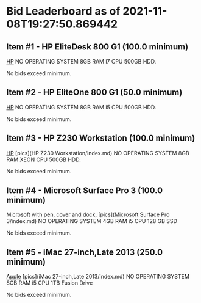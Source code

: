 # Bid Leaderboard as of 2021-11-08T19:27:50.869442
## Item #1 - HP EliteDesk 800 G1 (100.0 minimum)

[HP](https://support.hp.com/us-en/document/c03836666) NO OPERATING SYSTEM 8GB RAM i7 CPU 500GB HDD.

No bids exceed minimum.

## Item #2 - HP EliteOne 800 G1 (50.0 minimum)

[HP](https://support.hp.com/us-en/document/c03844827) NO OPERATING SYSTEM 8GB RAM i5 CPU 500GB HDD.

No bids exceed minimum.

## Item #3 - HP Z230 Workstation (100.0 minimum)

[HP](https://support.hp.com/us-en/document/c03919165) [pics](HP Z230 Workstation/index.md) NO OPERATING SYSTEM 8GB RAM XEON CPU 500GB HDD.

No bids exceed minimum.

## Item #4 - Microsoft Surface Pro 3 (100.0 minimum)

[Microsoft](https://support.microsoft.com/en-us/surface/surface-pro-3-features-4c142a41-134f-f22b-0142-a5cf073b56ee) with [pen](https://support.microsoft.com/en-us/surface/how-to-use-your-surface-pen-8a403519-cd1f-15b2-c9df-faa5aa924e98), [cover](https://support.microsoft.com/en-us/surface/surface-pro-signature-type-cover-a666b5cd-ad71-80ab-4af7-0e2c0dd4c8fe) and [dock](https://support.microsoft.com/en-us/surface/use-surface-dock-ee296f31-c97f-017a-4fd7-f6cebdc81909), [pics](Microsoft Surface Pro 3/index.md) NO OPERATING SYSTEM 4GB RAM i5 CPU 128 GB SSD

No bids exceed minimum.

## Item #5 - iMac 27-inch,Late 2013 (250.0 minimum)

[Apple](https://support.apple.com/kb/sp688) [pics](iMac 27-inch,Late 2013/index.md) NO OPERATING SYSTEM 8GB RAM i5 CPU 1TB Fusion Drive

No bids exceed minimum.



